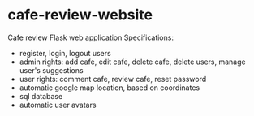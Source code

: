 # cafe-review-website
Cafe review Flask web application
Specifications: 
- register, login, logout users
- admin rights: add cafe, edit cafe, delete cafe, delete users, manage user's suggestions
- user rights: comment cafe, review cafe, reset password
- automatic google map location, based on coordinates
- sql database
- automatic user avatars
